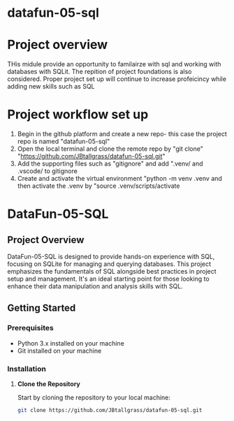 # datafun-05-sql

# Project overview
THis midule provide an opportunity to familairze with sql and working with databases with SQLit. The repition of project foundations is also considered. Proper project set up will continue to increase profeicincy while adding new skills such as SQL

# Project workflow set up
 1. Begin in the github platform and create a new repo- this case the project repo is named "datafun-05-sql"
 2. Open the local terminal and clone the remote repo by "git clone" "https://github.com/JBtallgrass/datafun-05-sql.git" 
 3. Add the supporting files such as "gitignore"  and add ".venv/ and .vscode/ to gitignore
 4. Create and activate the virtual environment  "python -m venv .venv and then activate the .venv by "source .venv/scripts/activate
 # DataFun-05-SQL

## Project Overview

DataFun-05-SQL is designed to provide hands-on experience with SQL, focusing on SQLite for managing and querying databases. This project emphasizes the fundamentals of SQL alongside best practices in project setup and management. It's an ideal starting point for those looking to enhance their data manipulation and analysis skills with SQL.

## Getting Started

### Prerequisites

- Python 3.x installed on your machine
- Git installed on your machine

### Installation

1. **Clone the Repository**

   Start by cloning the repository to your local machine:

   ```bash
   git clone https://github.com/JBtallgrass/datafun-05-sql.git
